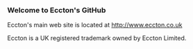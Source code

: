 ### Welcome to Eccton's GitHub

Eccton's main web site is located at http://www.eccton.co.uk

Eccton is a UK registered trademark owned by Eccton Limited.
